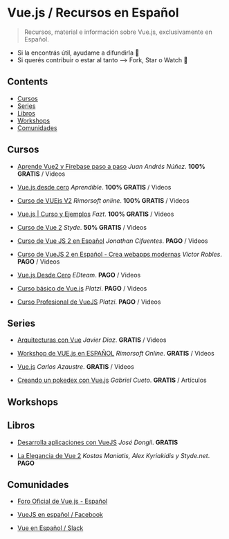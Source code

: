 # Vue.js / Recursos en Español
> Recursos, material e información sobre Vue.js, exclusivamente en Español.

* Si la encontrás útil, ayudame a difundirla :metal:
* Si querés contribuir o estar al tanto --> Fork, Star o Watch :raised_hands:

## Contents

- [Cursos](#cursos)
- [Series](#series)
- [Libros](#libros)
- [Workshops](#workshops)
- [Comunidades](#comunidades)


## Cursos

- [Aprende Vue2 y Firebase paso a paso](https://wmedia.teachable.com/p/aprende-vue2-y-firebase-paso-a-paso) *Juan Andrés Núñez*. **100% GRATIS** / Videos

- [Vue.js desde cero](https://aprendible.com/series/vuejs-desde-cero)  *Aprendible*. **100% GRATIS** / Videos

- [Curso de VUEjs V2](https://www.youtube.com/watch?v=omCGk5Qup9Q&list=PLhCiuvlix-rRfn75tEQHzsYaijqSpW_vt) *Rimorsoft online*. **100% GRATIS** / Videos

- [Vue.js | Curso y Ejemplos](https://www.youtube.com/watch?v=mfvNpUYV04U&list=PLL0TiOXBeDajWIEXDUvQbzjV4D4GiruLy) *Fazt*. **100% GRATIS** / Videos

- [Curso de Vue 2](https://styde.net/curso-de-vue-2/) *Styde*. **50% GRATIS** / Videos

- [Curso de Vue JS 2 en Español](https://www.udemy.com/curso-de-vuejs-2-en-espanol/) *Jonathan Cifuentes*. **PAGO** / Videos

- [Curso de VueJS 2 en Español - Crea webapps modernas](https://www.udemy.com/curso-de-vuejs-2-en-espanol-crea-webapps-modernas/) *Víctor Robles*. **PAGO** / Videos

- [Vue.js Desde Cero](https://ed.team/cursos/vue) *EDteam*. **PAGO** / Videos

- [Curso básico de Vue.js](https://platzi.com/cursos/vuejs/) *Platzi*.  **PAGO** / Videos

- [Curso Profesional de VueJS](https://platzi.com/cursos/vuejs-profesional/) *Platzi*. **PAGO** / Videos


## Series

- [Arquitecturas con Vue](https://www.youtube.com/watch?v=MCEY0BHGjyA&list=PLr5q9HUMmIFyzX98oqtbeJ2uEiykaBkNt) *Javier Diaz*. **GRATIS** / Videos

- [Workshop de VUE.js en ESPAÑOL](https://www.youtube.com/playlist?list=PLhCiuvlix-rSdvpex9l5zDobZRh82Rl3S) *Rimorsoft Online*. **GRATIS** / Videos

- [Vue.js](https://www.youtube.com/watch?v=L0F4OPPsm0c&list=PLUdlARNXMVkkn01setC-HaFeJAfblP3Ty) *Carlos Azaustre*. **GRATIS** / Videos

- [Creando un pokedex con Vue.js](https://laesporadelhongo.com/curso-vuejs-i/) *Gabriel Cueto*. **GRATIS** / Artículos


## Workshops


## Libros

- [Desarrolla aplicaciones con VueJS](https://www.gitbook.com/book/jdonsan/desarrolla-aplicaciones-con-vuejs/details) *José Dongil*. **GRATIS**

- [La Elegancia de Vue 2](https://leanpub.com/vuejs2-spanish/c/vuejs-en-espanol) *Kostas Maniatis, Alex Kyriakidis y Styde.net*. **PAGO**


## Comunidades

- [Foro Oficial de Vue.js - Español](https://forum.vuejs.org/c/spanish)

- [VueJS en español / Facebook](https://www.facebook.com/groups/vue.es/)

- [Vue en Español / Slack](https://slack.vue-es.org/)